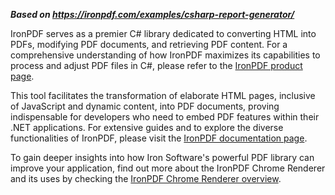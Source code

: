 ***Based on <https://ironpdf.com/examples/csharp-report-generator/>***

IronPDF serves as a premier C# library dedicated to converting HTML into PDFs, modifying PDF documents, and retrieving PDF content. For a comprehensive understanding of how IronPDF maximizes its capabilities to process and adjust PDF files in C#, please refer to the [IronPDF product page](https://ironpdf.com/).

This tool facilitates the transformation of elaborate HTML pages, inclusive of JavaScript and dynamic content, into PDF documents, proving indispensable for developers who need to embed PDF features within their .NET applications. For extensive guides and to explore the diverse functionalities of IronPDF, please visit the [IronPDF documentation page](https://ironpdf.com/docs/).

To gain deeper insights into how Iron Software's powerful PDF library can improve your application, find out more about the IronPDF Chrome Renderer and its uses by checking the [IronPDF Chrome Renderer overview](https://ironpdf.com/docs/#chrome-pdf-renderer).
